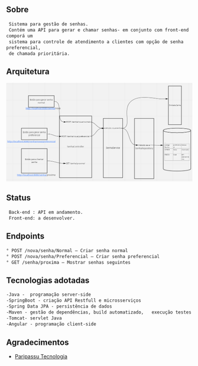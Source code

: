 ## Sobre
```
 Sistema para gestão de senhas.
 Contém uma API para gerar e chamar senhas- em conjunto com front-end comporá um  
 sistema para controle de atendimento a clientes com opção de senha preferencial,
 de chamada prioritária.
```

## Arquitetura
<p align="center">  <img src="./arquiteturaDoSistema.PNG"></p>

## Status
```
 Back-end : API em andamento.
 Front-end: a desenvolver.
```

## Endpoints
```
° POST /nova/senha/Normal – Criar senha normal
° POST /nova/senha/Preferencial – Criar senha preferencial
° GET /senha/proxima – Mostrar senhas seguintes
```

## Tecnologias adotadas
```
-Java -  programação server-side
-SpringBoot - criação API Restfull e microsserviços
-Spring Data JPA - persistência de dados
-Maven - gestão de dependências, build automatizado,   execução testes
-Tomcat- servlet Java
-Angular - programação client-side
```

## Agradecimentos
- [Paripassu Tecnologia](https://www.paripassu.com.br)


